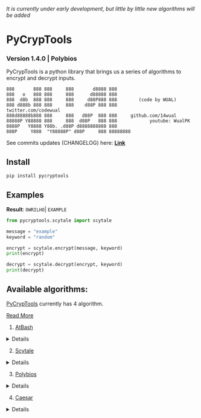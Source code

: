 _It is currently under early development, but little by little new algorithms will be added_

# PyCrypTools
### Version 1.4.0 | Polybios
PyCrypTools is a python library that brings us a series of algorithms to encrypt and decrypt inputs.

```
888       888 888     888       d8888 888
888   o   888 888     888      d88888 888
888  d8b  888 888     888     d88P888 888        (code by WUAL)
888 d888b 888 888     888    d88P 888 888            twitter.com/codewual
888d88888b888 888     888   d88P  888 888     github.com/14wual
88888P Y88888 888     888  d88P   888 888            youtube: WualPK
8888P   Y8888 Y88b. .d88P d8888888888 888     
888P     Y888  "Y88888P" d88P     888 88888888
```

See commits updates (CHANGELOG) here: <a href="https://github.com/14wual/pycryptools/blob/main/CHANGELOG.md"><b>Link</b></a>

## Install

```python
pip install pycryptools
```

## Examples

**Result**: `OWRILHO`| `EXAMPLE`
```python
from pycryptools.scytale import scytale

message = "example"
keyword = "random"

encrypt = scytale.encrypt(message, keyword)
print(encrypt)

decrypt = scytale.decrypt(encrypt, keyword)
print(decrypt)
```

## Available algorithms:

[PyCrypTools](https://github.com/14wual/pycryptools) currently has 4 algorithm.

[Read More](https://github.com/14wual/pycryptools/tree/main/about#readme)

1. [AtBash](https://github.com/14wual/pycryptools/blob/main/about/README.md#atbash)

<details>

Usage:
```python
from pycryptools.atbash import atbash

message = "example"

encrypt = atbash.encrypt(message)
print(encrypt)

decrypt = atbash.decrypt(encrypt)
print(decrypt)
```

Atbash is a monoalphabetic substitution encryption algorithm. This means that it uses a single substitution table to encode all the letters in the original message. In the case of Atbash encryption, the substitution table is built from a given keyword and consists of reversing the order of the letters of the alphabet to substitute each letter of the original message.

</details>

2. [Scytale](https://github.com/14wual/pycryptools/blob/main/about/README.md#scytale)

<details>

Usage: 
```python
from pycryptools.scytale import scytale

message = "example"
keyword = "random"

encrypt = scytale.encrypt(message, keyword)
print(encrypt)

decrypt = scytale.decrypt(encrypt, keyword)
print(decrypt)
```

To encrypt a message, the message is written on a strip of paper or a stick and wrapped around the cylindrical object using the keyword to determine the number of columns. The message is then read across the columns, from top to bottom. The result is an encrypted message in which the letters appear in a different order than in the original message.

To decrypt the message, you need to know the keyword used to encrypt it, since it determines the number of columns and the order in which the letters must be read.

</details>


3. [Polybios](https://github.com/14wual/pycryptools/blob/main/about/README.md#polybios)

<details>

Usage: 
```python
from pycryptools.polybios import polybios

message = "example"

encrypt = polybios.encrypt(message)
print(encrypt)

decrypt = polybios.decrypt(encrypt)
print(decrypt)
```

The Polybios cipher is a polyalphabetic substitution cipher technique that uses a 5x5 table to assign a pair of numerical coordinates to each letter of the alphabet. The table is built using a 5x5 matrix where the letters of the alphabet are placed in a specific order, rather than in alphabetical order.

</details>

4. [Caesar](https://github.com/14wual/pycryptools/blob/main/about/README.md#caesar)

<details>

```python
from pycryptools.caesar import caesar

message = "example"
keyword = 9

encrypt = caesar.encrypt(message, keyword)
print(encrypt)

decrypt = caesar.decrypt(encrypt, keyword)
print(decrypt)
```

The Caesar cipher is a single substitution cipher method in which each letter in the original text is replaced by another letter that is a fixed number of positions later in it. This fixed number is known as the encryption key. For example, if the key is 3, then 'A' is replaced with 'D', 'B' is replaced with 'E', and so on. The registered Caesar is one of the earliest and simplest known methods.

</details>